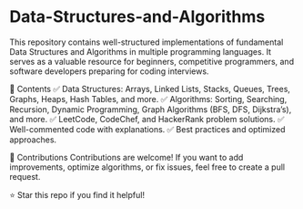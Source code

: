 # Data-Structures-and-Algorithms
This repository contains well-structured implementations of fundamental Data Structures and Algorithms in multiple programming languages. It serves as a valuable resource for beginners, competitive programmers, and software developers preparing for coding interviews.

📂 Contents
✅ Data Structures: Arrays, Linked Lists, Stacks, Queues, Trees, Graphs, Heaps, Hash Tables, and more.
✅ Algorithms: Sorting, Searching, Recursion, Dynamic Programming, Graph Algorithms (BFS, DFS, Dijkstra’s), and more.
✅ LeetCode, CodeChef, and HackerRank problem solutions.
✅ Well-commented code with explanations.
✅ Best practices and optimized approaches.

🚀 Contributions
Contributions are welcome! If you want to add improvements, optimize algorithms, or fix issues, feel free to create a pull request.

⭐ Star this repo if you find it helpful!
